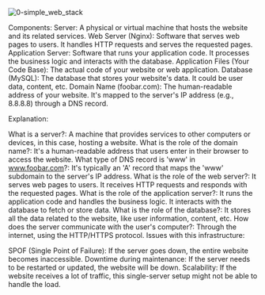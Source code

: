 
![0-simple_web_stack](https://github.com/KamalCode98/alx-system_engineering-devops/assets/144700532/5100155e-30ac-4e05-891b-28a7da911fd1)


Components:
Server: A physical or virtual machine that hosts the website and its related services.
Web Server (Nginx): Software that serves web pages to users. It handles HTTP requests and serves the requested pages.
Application Server: Software that runs your application code. It processes the business logic and interacts with the database.
Application Files (Your Code Base): The actual code of your website or web application.
Database (MySQL): The database that stores your website's data. It could be user data, content, etc.
Domain Name (foobar.com): The human-readable address of your website. It's mapped to the server's IP address (e.g., 8.8.8.8) through a DNS record.


Explanation:

What is a server?: A machine that provides services to other computers or devices, in this case, hosting a website.
What is the role of the domain name?: It's a human-readable address that users enter in their browser to access the website.
What type of DNS record is 'www' in www.foobar.com?: It's typically an 'A' record that maps the 'www' subdomain to the server's IP address.
What is the role of the web server?: It serves web pages to users. It receives HTTP requests and responds with the requested pages.
What is the role of the application server?: It runs the application code and handles the business logic. It interacts with the database to fetch or store data.
What is the role of the database?: It stores all the data related to the website, like user information, content, etc.
How does the server communicate with the user's computer?: Through the internet, using the HTTP/HTTPS protocol.
Issues with this infrastructure:

SPOF (Single Point of Failure): If the server goes down, the entire website becomes inaccessible.
Downtime during maintenance: If the server needs to be restarted or updated, the website will be down.
Scalability: If the website receives a lot of traffic, this single-server setup might not be able to handle the load.
